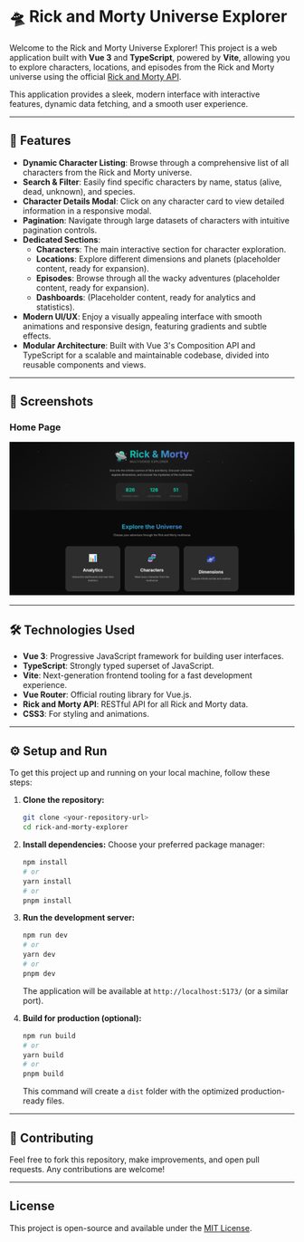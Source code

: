 # 🛸 Rick and Morty Universe Explorer

Welcome to the Rick and Morty Universe Explorer\! This project is a web application built with **Vue 3** and **TypeScript**, powered by **Vite**, allowing you to explore characters, locations, and episodes from the Rick and Morty universe using the official [Rick and Morty API](https://rickandmortyapi.com/).

This application provides a sleek, modern interface with interactive features, dynamic data fetching, and a smooth user experience.

-----

## 🚀 Features

  * **Dynamic Character Listing**: Browse through a comprehensive list of all characters from the Rick and Morty universe.
  * **Search & Filter**: Easily find specific characters by name, status (alive, dead, unknown), and species.
  * **Character Details Modal**: Click on any character card to view detailed information in a responsive modal.
  * **Pagination**: Navigate through large datasets of characters with intuitive pagination controls.
  * **Dedicated Sections**:
      * **Characters**: The main interactive section for character exploration.
      * **Locations**: Explore different dimensions and planets (placeholder content, ready for expansion).
      * **Episodes**: Browse through all the wacky adventures (placeholder content, ready for expansion).
      * **Dashboards**: (Placeholder content, ready for analytics and statistics).
  * **Modern UI/UX**: Enjoy a visually appealing interface with smooth animations and responsive design, featuring gradients and subtle effects.
  * **Modular Architecture**: Built with Vue 3's Composition API and TypeScript for a scalable and maintainable codebase, divided into reusable components and views.

-----

## 📸 Screenshots

### Home Page
![Home Page of Rick and Morty Universe Explorer](public/home.png)

-----

## 🛠️ Technologies Used

  * **Vue 3**: Progressive JavaScript framework for building user interfaces.
  * **TypeScript**: Strongly typed superset of JavaScript.
  * **Vite**: Next-generation frontend tooling for a fast development experience.
  * **Vue Router**: Official routing library for Vue.js.
  * **Rick and Morty API**: RESTful API for all Rick and Morty data.
  * **CSS3**: For styling and animations.

-----

## ⚙️ Setup and Run

To get this project up and running on your local machine, follow these steps:

1.  **Clone the repository:**

    ```bash
    git clone <your-repository-url>
    cd rick-and-morty-explorer
    ```

2.  **Install dependencies:**
    Choose your preferred package manager:

    ```bash
    npm install
    # or
    yarn install
    # or
    pnpm install
    ```

3.  **Run the development server:**

    ```bash
    npm run dev
    # or
    yarn dev
    # or
    pnpm dev
    ```

    The application will be available at `http://localhost:5173/` (or a similar port).

4.  **Build for production (optional):**

    ```bash
    npm run build
    # or
    yarn build
    # or
    pnpm build
    ```

    This command will create a `dist` folder with the optimized production-ready files.

-----

## 🤝 Contributing

Feel free to fork this repository, make improvements, and open pull requests. Any contributions are welcome\!

-----

## License

This project is open-source and available under the [MIT License](https://www.google.com/search?q=LICENSE).
